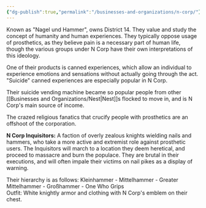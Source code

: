 ```yaml
---
{"dg-publish":true,"permalink":"/businesses-and-organizations/n-corp/"}
---
```


Known as "Nagel und Hammer", owns District 14. They value and study the concept of humanity and human experiences. They typically oppose usage of prosthetics, as they believe pain is a necessary part of human life, though the various groups under N Corp have their own interpretations of this ideology.

One of their products is canned experiences, which allow an individual to experience emotions and sensations without actually going through the act. "Suicide" canned experiences are especially popular in N Corp.

Their suicide vending machine became so popular people from other [[Businesses and Organizations/Nest\|Nest]]s flocked to move in, and is N Corp's main source of income.

The crazed religious fanatics that crucify people with prosthetics are an offshoot of the corporation.

**N Corp Inquisitors:** A faction of overly zealous knights wielding nails and hammers, who take a more active and extremist role against prosthetic users. The Inquisitors will march to a location they deem heretical, and proceed to massacre and burn the populace. They are brutal in their executions, and will often impale their victims on nail pikes as a display of warning.  
  
Their hierarchy is as follows: Kleinhammer - Mittelhammer - Greater Mittelhammer - Großhammer - One Who Grips  
Outfit: White knightly armor and clothing with N Corp's emblem on their chest.